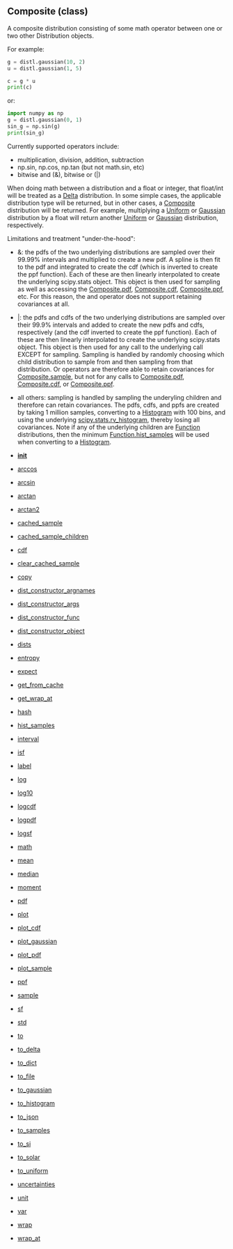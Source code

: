 ## Composite (class)


A composite distribution consisting of some math operator between one or two
other Distribution objects.

For example:

```py
g = distl.gaussian(10, 2)
u = distl.gaussian(1, 5)

c = g * u
print(c)
```

or:

```py
import numpy as np
g = distl.gaussian(0, 1)
sin_g = np.sin(g)
print(sin_g)
```

Currently supported operators include:

* multiplication, division, addition, subtraction
* np.sin, np.cos, np.tan (but not math.sin, etc)
* bitwise and (&amp;), bitwise or (|)

When doing math between a distribution and a float or integer, that float/int
will be treated as a [Delta](Delta.md) distribution.  In some simple cases, the
applicable distribution type will be returned, but in other cases,
a [Composite](Composite.md) distribution will be returned.  For example, multiplying
a [Uniform](Uniform.md) or [Gaussian](Gaussian.md) distribution by a float will return another
[Uniform](Uniform.md) or [Gaussian](Gaussian.md) distribution, respectively.

Limitations and treatment "under-the-hood":

* &amp;: the pdfs of the two underlying distributions are sampled over their
99.99\% intervals and multiplied to create a new pdf.  A spline is then
fit to the pdf and integrated to create the cdf (which is inverted to
create the ppf function).  Each of these are then linearly interpolated
to create the underlying scipy.stats object.  This object is then used
for sampling as well as accessing the [Composite.pdf](Composite.pdf.md), [Composite.cdf](Composite.cdf.md),
[Composite.ppf](Composite.ppf.md), etc.  For this reason, the and operator does not support
retaining covariances at all.

* |: the pdfs and cdfs of the two underlying distributions are sampled over their
99.9\% intervals and added to create the new pdfs and cdfs, respectively
(and the cdf inverted to create the ppf function).  Each of these are then
linearly interpolated to create the underlying scipy.stats object.  This
object is then used for any call to the underlying call EXCEPT for sampling.
Sampling is handled by randomly choosing which child distribution to sample
from and then sampling from that distribution.  Or operators are therefore
able to retain covariances for [Composite.sample](Composite.sample.md), but not for any calls
to [Composite.pdf](Composite.pdf.md), [Composite.cdf](Composite.cdf.md), or [Composite.ppf](Composite.ppf.md).

* all others: sampling is handled by sampling the underyling children and
therefore can retain covariances.  The pdfs, cdfs, and ppfs are
created by taking 1 million samples, converting to a [Histogram](Histogram.md) with 100 bins,
and using the underlying [scipy.stats.rv_histogram](https://docs.scipy.org/doc/scipy/reference/generated/scipy.stats.rv_histogram.html),
thereby losing all covariances.  Note if any of the underlying children
are [Function](Function.md) distributions, then the minimum [Function.hist_samples](Function.hist_samples.md)
will be used when converting to a [Histogram](Histogram.md).




* [__init__](Composite.__init__.md)
* [arccos](Composite.arccos.md)
* [arcsin](Composite.arcsin.md)
* [arctan](Composite.arctan.md)
* [arctan2](Composite.arctan2.md)
* [cached_sample](Composite.cached_sample.md)
* [cached_sample_children](Composite.cached_sample_children.md)
* [cdf](Composite.cdf.md)
* [clear_cached_sample](Composite.clear_cached_sample.md)
* [copy](Composite.copy.md)
* [dist_constructor_argnames](Composite.dist_constructor_argnames.md)
* [dist_constructor_args](Composite.dist_constructor_args.md)
* [dist_constructor_func](Composite.dist_constructor_func.md)
* [dist_constructor_object](Composite.dist_constructor_object.md)
* [dists](Composite.dists.md)
* [entropy](Composite.entropy.md)
* [expect](Composite.expect.md)
* [get_from_cache](Composite.get_from_cache.md)
* [get_wrap_at](Composite.get_wrap_at.md)
* [hash](Composite.hash.md)
* [hist_samples](Composite.hist_samples.md)
* [interval](Composite.interval.md)
* [isf](Composite.isf.md)
* [label](Composite.label.md)
* [log](Composite.log.md)
* [log10](Composite.log10.md)
* [logcdf](Composite.logcdf.md)
* [logpdf](Composite.logpdf.md)
* [logsf](Composite.logsf.md)
* [math](Composite.math.md)
* [mean](Composite.mean.md)
* [median](Composite.median.md)
* [moment](Composite.moment.md)
* [pdf](Composite.pdf.md)
* [plot](Composite.plot.md)
* [plot_cdf](Composite.plot_cdf.md)
* [plot_gaussian](Composite.plot_gaussian.md)
* [plot_pdf](Composite.plot_pdf.md)
* [plot_sample](Composite.plot_sample.md)
* [ppf](Composite.ppf.md)
* [sample](Composite.sample.md)
* [sf](Composite.sf.md)
* [std](Composite.std.md)
* [to](Composite.to.md)
* [to_delta](Composite.to_delta.md)
* [to_dict](Composite.to_dict.md)
* [to_file](Composite.to_file.md)
* [to_gaussian](Composite.to_gaussian.md)
* [to_histogram](Composite.to_histogram.md)
* [to_json](Composite.to_json.md)
* [to_samples](Composite.to_samples.md)
* [to_si](Composite.to_si.md)
* [to_solar](Composite.to_solar.md)
* [to_uniform](Composite.to_uniform.md)
* [uncertainties](Composite.uncertainties.md)
* [unit](Composite.unit.md)
* [var](Composite.var.md)
* [wrap](Composite.wrap.md)
* [wrap_at](Composite.wrap_at.md)
